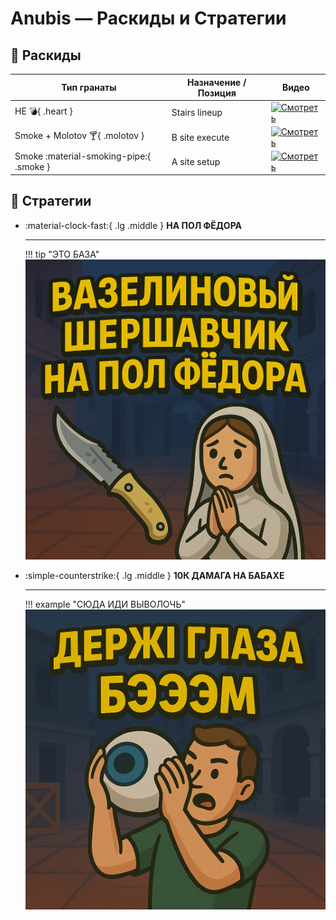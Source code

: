# Anubis — Раскиды и Стратегии

## 🧨 Раскиды

| Тип гранаты | Назначение / Позиция         | Видео |
|-------------|------------------------------|-------|
| HE   :bomb:{ .heart }              | Stairs lineup               | [![Смотреть](https://img.youtube.com/vi/T6KBfBGPAAk/0.jpg)](https://www.youtube.com/shorts/T6KBfBGPAAk) |
| Smoke + Molotov :cocktail:{ .molotov } | B site execute              | [![Смотреть](https://img.youtube.com/vi/zXGu_dEAow4/0.jpg)](https://www.youtube.com/shorts/zXGu_dEAow4) |
| Smoke :material-smoking-pipe:{ .smoke }           | A site setup                | [![Смотреть](https://img.youtube.com/vi/SYqeS46zVnM/0.jpg)](https://www.youtube.com/shorts/SYqeS46zVnM) |


## 📌 Стратегии

<div class="grid cards" markdown>

-   :material-clock-fast:{ .lg .middle } __НА ПОЛ ФЁДОРА__

    ---  

    !!! tip "ЭТО БАЗА" 
    [![ВАЗЕЛИНОВОЕ ДРИСЛО](assets/na_pol_fedora.png)](https://www.youtube.com/watch?v=vqYmN7ViqCY)

-   :simple-counterstrike:{ .lg .middle } __10К ДАМАГА НА БАБАХЕ__  

    ---  
    
    !!! example "СЮДА ИДИ ВЫВОЛОЧЬ"  
    [![ПОБРЕЙ БОБРА](assets/derzhi_glaza.png)](https://www.youtube.com/watch?v=kpmh_-j3RQ4)




</div>

